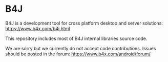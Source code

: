 # B4J
B4J is a development tool for cross platform desktop and server solutions: https://www.b4x.com/b4j.html

This repository includes most of B4J internal libraries source code.

We are sorry but we currently do not accept code contributions.
Issues should be posted in the forum: https://www.b4x.com/android/forum/
